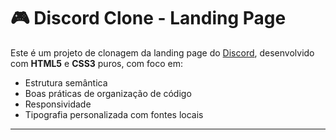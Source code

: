 # 🎮 Discord Clone - Landing Page

Este é um projeto de clonagem da landing page do [Discord](https://discord.com), desenvolvido com **HTML5** e **CSS3** puros, com foco em:

- Estrutura semântica
- Boas práticas de organização de código
- Responsividade
- Tipografia personalizada com fontes locais

---

